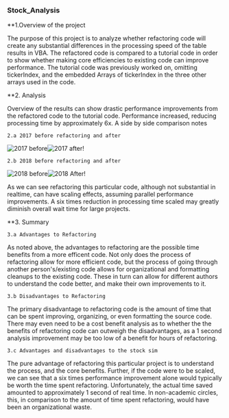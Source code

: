 ### Stock_Analysis

**1.Overview of the project

The purpose of this project is to analyze whether refactoring code will create any substantial differences in the processing speed of the table results in VBA. The refactored code is compared to a tutorial code in order to show whether making core efficiencies to existing code can improve performance. The tutorial code was previously worked on, omitting tickerIndex, and the embedded Arrays of tickerIndex in the three other arrays used in the code.

**2. Analysis

Overview of the results can show drastic performance improvements from the refactored code to the tutorial code. Performance increased, reducing processing time by approximately 6x. A side by side comparison notes

    2.a 2017 before refactoring and after
  
![2017 before](https://user-images.githubusercontent.com/76926631/137567169-2bcd919a-12a4-47eb-b846-f82c2f9deacc.PNG)![2017 after](https://user-images.githubusercontent.com/76926631/137567165-920376a2-185f-4ea7-9e65-1e0f6ecb9698.PNG)!

    2.b 2018 before refactoring and after
  
![2018 before](https://user-images.githubusercontent.com/76926631/137567173-e695b3aa-b759-449d-9502-3fdf4751c9ec.PNG)![2018 After](https://user-images.githubusercontent.com/76926631/137567172-441fb526-2e2f-498e-b57e-4fc1f2eae1ab.PNG)!

As we can see refactoring this particular code, although not substantial in realtime, can have scaling effects, assuming parallel performance improvements. A six times reduction in processing time scaled may greatly diminish overall wait time for large projects. 

**3. Summary

    3.a Advantages to Refactoring
    
As noted above, the advantages to refactoring are the possible time benefits from a more efficent code. Not only does the process of refactoring allow for more efficient code, but the process of going through another person's/existing code allows for organizational and formatting cleanups to the existing code. These in turn can allow for different authors to understand the code better, and make their own improvements to it.
    
    3.b Disadvantages to Refactoring
    
The primary disadvantage to refactoring code is the amount of time that can be spent improving, organizing, or even formatting the source code. There may even need to be a cost benefit analysis as to whether the the benefits of refactoring code can outweigh the disadvantages, as a 1 second analysis improvement may be too low of a benefit for hours of refactoring.    
    
    3.c Advantages and disadvantages to the stock sim
    
The pure advantage of refactoring this particular project is to understand the process, and the core benefits. Further, if the code were to be scaled, we can see that a six times performance improvement alone would typically be worth the time spent refactoring. Unfortunately, the actual time saved amounted to approximately 1 second of real time. In non-academic circles, this, in comparison to the amount of time spent refactoring, would have been an organizational waste.     
    

